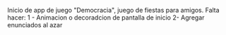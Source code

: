 Inicio de app de juego "Democracia", juego de fiestas para amigos. Falta hacer:
1 - Animacion o decoradcion de pantalla de inicio
2- Agregar enunciados al azar